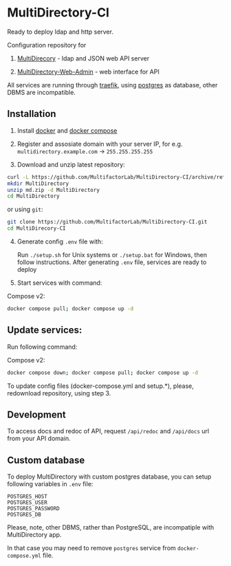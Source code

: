 # MultiDirectory-CI
Ready to deploy ldap and http server.

Configuration repository for
1. [MultiDirecory](https://github.com/MultifactorLab/MultiDirectory) - ldap and JSON web API server

2. [MultiDirectory-Web-Admin](https://github.com/MultifactorLab/MultiDirectory-Web-Admin) - web interface for API

All services are running through [traefik](https://doc.traefik.io/traefik/providers/docker/), using [postgres](https://www.postgresql.org/) as database, other DBMS are incompatible.

## Installation

1. Install [docker](https://docs.docker.com/engine/install/) and [docker compose](https://docs.docker.com/compose/install/)

2. Register and assosiate domain with your server IP, for e.g. `multidirectory.example.com` -> `255.255.255.255`

3. Download and unzip latest repository:
```sh
curl -L https://github.com/MultifactorLab/MultiDirectory-CI/archive/refs/heads/main.zip -o md.zip
mkdir MultiDirectory
unzip md.zip -d MultiDirectory
cd MultiDirectory
```

or using `git`:

```sh
git clone https://github.com/MultifactorLab/MultiDirectory-CI.git
cd MultiDirecory-CI
```

4. Generate config `.env` file with:

    Run `./setup.sh` for Unix systems or `./setup.bat` for Windows, then follow instructions.
    After generating `.env` file, services are ready to deploy

5. Start services with command:

Compose v2:
```sh
docker compose pull; docker compose up -d
```

## Update services:

Run following command:

Compose v2:
```sh
docker compose down; docker compose pull; docker compose up -d
```

To update config files (docker-compose.yml and setup.*), please, redownload repository, using step 3.


## Development

To access docs and redoc of API, request `/api/redoc` and `/api/docs` url from your API domain.

## Custom database

To deploy MultiDirectory with custom postgres database, you can setup following variables in `.env` file:

    POSTGRES_HOST
    POSTGRES_USER
    POSTGRES_PASSWORD
    POSTGRES_DB

Please, note, other DBMS, rather than PostgreSQL, are incompatiple with MultiDirectory app.

In that case you may need to remove `postgres` service from `docker-compose.yml` file.
